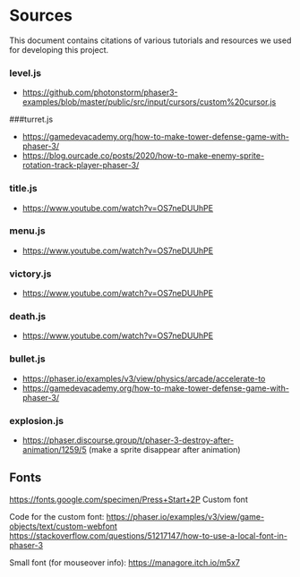 # Sources

This document contains citations of various tutorials and resources we used for
developing this project.

### level.js
- https://github.com/photonstorm/phaser3-examples/blob/master/public/src/input/cursors/custom%20cursor.js

###turret.js
- https://gamedevacademy.org/how-to-make-tower-defense-game-with-phaser-3/
- https://blog.ourcade.co/posts/2020/how-to-make-enemy-sprite-rotation-track-player-phaser-3/

### title.js
- https://www.youtube.com/watch?v=OS7neDUUhPE

### menu.js
- https://www.youtube.com/watch?v=OS7neDUUhPE

### victory.js
- https://www.youtube.com/watch?v=OS7neDUUhPE

### death.js
- https://www.youtube.com/watch?v=OS7neDUUhPE

### bullet.js
- https://phaser.io/examples/v3/view/physics/arcade/accelerate-to
- https://gamedevacademy.org/how-to-make-tower-defense-game-with-phaser-3/

### explosion.js
- https://phaser.discourse.group/t/phaser-3-destroy-after-animation/1259/5 (make a sprite disappear after animation)

## Fonts

https://fonts.google.com/specimen/Press+Start+2P
Custom font

Code for the custom font:
https://phaser.io/examples/v3/view/game-objects/text/custom-webfont
https://stackoverflow.com/questions/51217147/how-to-use-a-local-font-in-phaser-3

Small font (for mouseover info):
https://managore.itch.io/m5x7